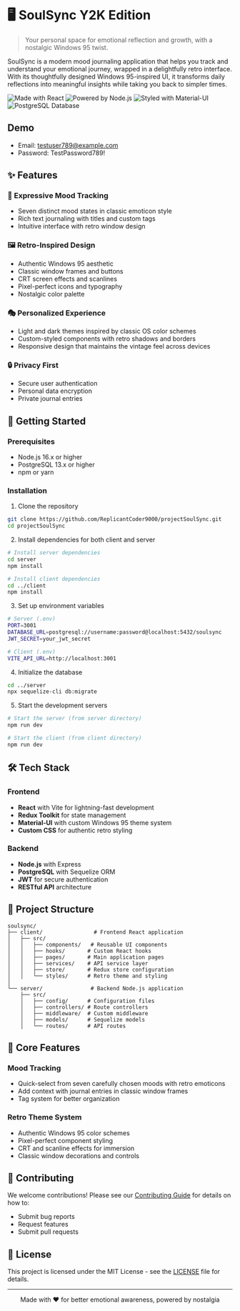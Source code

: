 # 🖥️ SoulSync Y2K Edition

> Your personal space for emotional reflection and growth, with a nostalgic Windows 95 twist.

SoulSync is a modern mood journaling application that helps you track and understand your emotional journey, wrapped in a delightfully retro interface. With its thoughtfully designed Windows 95-inspired UI, it transforms daily reflections into meaningful insights while taking you back to simpler times.

![Made with React](https://img.shields.io/badge/Made_with-React-61DAFB.svg?style=flat&logo=react)
![Powered by Node.js](https://img.shields.io/badge/Powered_by-Node.js-339933.svg?style=flat&logo=node.js)
![Styled with Material-UI](https://img.shields.io/badge/Styled_with-MUI-007FFF.svg?style=flat&logo=mui)
![PostgreSQL Database](https://img.shields.io/badge/Database-PostgreSQL-336791.svg?style=flat&logo=postgresql)

## Demo
- Email: testuser789@example.com
- Password: TestPassword789!

## ✨ Features

### 🎨 Expressive Mood Tracking
- Seven distinct mood states in classic emoticon style
- Rich text journaling with titles and custom tags
- Intuitive interface with retro window design

### 🖼️ Retro-Inspired Design
- Authentic Windows 95 aesthetic
- Classic window frames and buttons
- CRT screen effects and scanlines
- Pixel-perfect icons and typography
- Nostalgic color palette

### 🎭 Personalized Experience
- Light and dark themes inspired by classic OS color schemes
- Custom-styled components with retro shadows and borders
- Responsive design that maintains the vintage feel across devices

### 🔒 Privacy First
- Secure user authentication
- Personal data encryption
- Private journal entries

## 🚀 Getting Started

### Prerequisites
- Node.js 16.x or higher
- PostgreSQL 13.x or higher
- npm or yarn

### Installation

1. Clone the repository
```bash
git clone https://github.com/ReplicantCoder9000/projectSoulSync.git
cd projectSoulSync
```

2. Install dependencies for both client and server
```bash
# Install server dependencies
cd server
npm install

# Install client dependencies
cd ../client
npm install
```

3. Set up environment variables
```bash
# Server (.env)
PORT=3001
DATABASE_URL=postgresql://username:password@localhost:5432/soulsync
JWT_SECRET=your_jwt_secret

# Client (.env)
VITE_API_URL=http://localhost:3001
```

4. Initialize the database
```bash
cd ../server
npx sequelize-cli db:migrate
```

5. Start the development servers
```bash
# Start the server (from server directory)
npm run dev

# Start the client (from client directory)
npm run dev
```

## 🛠️ Tech Stack

### Frontend
- **React** with Vite for lightning-fast development
- **Redux Toolkit** for state management
- **Material-UI** with custom Windows 95 theme system
- **Custom CSS** for authentic retro styling

### Backend
- **Node.js** with Express
- **PostgreSQL** with Sequelize ORM
- **JWT** for secure authentication
- **RESTful API** architecture

## 📁 Project Structure

```
soulsync/
├── client/                # Frontend React application
│   ├── src/
│   │   ├── components/   # Reusable UI components
│   │   ├── hooks/       # Custom React hooks
│   │   ├── pages/       # Main application pages
│   │   ├── services/    # API service layer
│   │   ├── store/       # Redux store configuration
│   │   └── styles/      # Retro theme and styling
│   
└── server/               # Backend Node.js application
    ├── src/
    │   ├── config/      # Configuration files
    │   ├── controllers/ # Route controllers
    │   ├── middleware/  # Custom middleware
    │   ├── models/      # Sequelize models
    │   └── routes/      # API routes
```

## 🎯 Core Features

### Mood Tracking
- Quick-select from seven carefully chosen moods with retro emoticons
- Add context with journal entries in classic window frames
- Tag system for better organization

### Retro Theme System
- Authentic Windows 95 color schemes
- Pixel-perfect component styling
- CRT and scanline effects for immersion
- Classic window decorations and controls

## 🤝 Contributing

We welcome contributions! Please see our [Contributing Guide](CONTRIBUTING.md) for details on how to:
- Submit bug reports
- Request features
- Submit pull requests

## 📜 License

This project is licensed under the MIT License - see the [LICENSE](LICENSE) file for details.

---

<p align="center">Made with ❤️ for better emotional awareness, powered by nostalgia</p>
